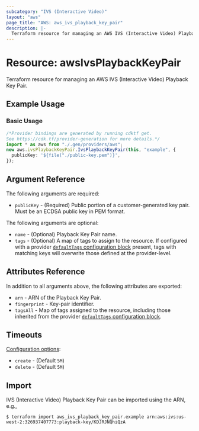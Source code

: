 ```yaml
---
subcategory: "IVS (Interactive Video)"
layout: "aws"
page_title: "AWS: aws_ivs_playback_key_pair"
description: |-
  Terraform resource for managing an AWS IVS (Interactive Video) Playback Key Pair.
---
```


# Resource: awsIvsPlaybackKeyPair

Terraform resource for managing an AWS IVS (Interactive Video) Playback Key Pair.

## Example Usage

### Basic Usage

```typescript
/*Provider bindings are generated by running cdktf get.
See https://cdk.tf/provider-generation for more details.*/
import * as aws from "./.gen/providers/aws";
new aws.ivsPlaybackKeyPair.IvsPlaybackKeyPair(this, "example", {
  publicKey: '${file("./public-key.pem")}',
});

```

## Argument Reference

The following arguments are required:

* `publicKey` - (Required) Public portion of a customer-generated key pair. Must be an ECDSA public key in PEM format.

The following arguments are optional:

* `name` - (Optional) Playback Key Pair name.
* `tags` - (Optional) A map of tags to assign to the resource. If configured with a provider [`defaultTags` configuration block](https://registry.terraform.io/providers/hashicorp/aws/latest/docs#default_tags-configuration-block) present, tags with matching keys will overwrite those defined at the provider-level.

## Attributes Reference

In addition to all arguments above, the following attributes are exported:

* `arn` - ARN of the Playback Key Pair.
* `fingerprint` - Key-pair identifier.
* `tagsAll` - Map of tags assigned to the resource, including those inherited from the provider [`defaultTags` configuration block](https://registry.terraform.io/providers/hashicorp/aws/latest/docs#default_tags-configuration-block).

## Timeouts

[Configuration options](https://www.terraform.io/docs/configuration/blocks/resources/syntax.html#operation-timeouts):

* `create` - (Default `5M`)
* `delete` - (Default `5M`)

## Import

IVS (Interactive Video) Playback Key Pair can be imported using the ARN, e.g.,

```console
$ terraform import aws_ivs_playback_key_pair.example arn:aws:ivs:us-west-2:326937407773:playback-key/KDJRJNQhiQzA
```
